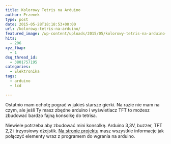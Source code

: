 ```yaml
---
title: Kolorowy Tetris na Arduino
author: Przemek
type: post
date: 2015-05-28T18:18:53+00:00
url: /kolorowy-tetris-na-arduino/
featured_image: /wp-content/uploads/2015/05/kolorowy-tetris-na-arduino-624x351.jpg
hits:
  - 206
xyz_fbap:
  - 1
dsq_thread_id:
  - 3801757195
categories:
  - Elektronika
tags:
  - arduino
  - lcd

---
```

Ostatnio mam ochotę pograć w jakieś starsze gierki. Na razie nie mam na czym, ale jeśli Ty masz zbędne arduino i wyświetlacz TFT to możesz zbudować bardzo fajną konsolkę do tetrisa.

<!--more-->

Niewiele potrzeba aby zbudować mini konsolkę. Arduino 3,3V, buzzer, TFT 2,2 i trzyosiowy dżojstik. [Na stronie projektu][1] masz wszystkie informacje jak połączyć elementy wraz z programem do wgrania na arduino.



&nbsp;

 [1]: http://vilaca.eu/handheld-arduino-color-console/